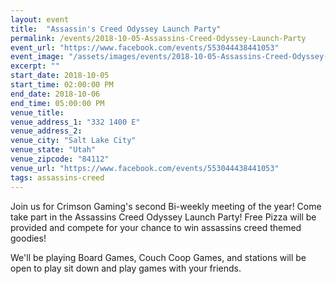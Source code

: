 ```yaml
---
layout: event
title:  "Assassin's Creed Odyssey Launch Party"
permalink: /events/2018-10-05-Assassins-Creed-Odyssey-Launch-Party
event_url: "https://www.facebook.com/events/553044438441053"
event_image: "/assets/images/events/2018-10-05-Assassins-Creed-Odyssey-Launch-Party.jpg"
excerpt: ""
start_date: 2018-10-05
start_time: 02:00:00 PM
end_date: 2018-10-06
end_time: 05:00:00 PM
venue_title: 
venue_address_1: "332 1400 E"
venue_address_2:
venue_city: "Salt Lake City"
venue_state: "Utah"
venue_zipcode: "84112"
venue_url: "https://www.facebook.com/events/553044438441053"
tags: assassins-creed
---
```


Join us for Crimson Gaming's second Bi-weekly meeting of the year! Come take part in the Assassins Creed Odyssey Launch Party! Free Pizza will be provided and compete for your chance to win assassins creed themed goodies!

We'll be playing Board Games, Couch Coop Games, and stations will be open to play sit down and play games with your friends.